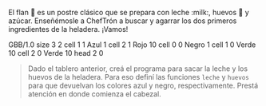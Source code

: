 <gs-attire attire-url="https://raw.githubusercontent.com/MumukiProject/mumuki-guia-gobstones-casa-inteligente-secundaria/master/assets/attires/config_1587572524443.json"></gs-attire>

El flan :custard: es un postre clásico que se prepara con leche :milk:, huevos :egg: y azúcar. Enseñémosle a ChefTrón a buscar y agarrar los dos primeros ingredientes de la heladera. ¡Vamos!

<gs-board>
	   GBB/1.0
     size 3 2
     cell 1 1 Azul 1 
     cell 2 1 Rojo 10 
     cell 0 0 Negro 1 
     cell 1 0 Verde 10 
     cell 2 0 Verde 10 
     head 2 0
</gs-board>

> Dado el tablero anterior, creá el programa para sacar la leche y los huevos de la heladera. Para eso definí las funciones `leche` y `huevos` para que devuelvan los colores azul y negro, respectivamente. Prestá atención en donde comienza el cabezal.